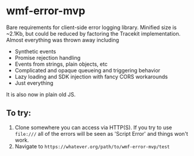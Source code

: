 # wmf-error-mvp
Bare requirements for client-side error logging library. Minified size is ~2.1Kb, but could be reduced by factoring the Tracekit implementation. Almost everything was thrown away including
- Synthetic events
- Promise rejection handling
- Events from strings, plain objects, etc
- Complicated and opaque queueing and triggering behavior
- Lazy loading and SDK injection with fancy CORS workarounds
- Just everything

It is also now in plain old JS.

## To try:
1. Clone somewhere you can access via HTTP(S). If you try to use `file:///` all of the errors will be seen as 'Script Error' and things won't work.
2. Navigate to `https://whatever.org/path/to/wmf-error-mvp/test`
